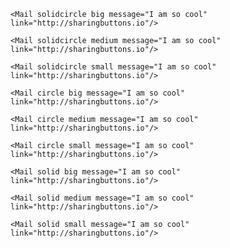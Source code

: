 ```react
<Mail solidcircle big message="I am so cool" link="http://sharingbuttons.io"/>
```

```react
<Mail solidcircle medium message="I am so cool" link="http://sharingbuttons.io"/>
```

```react
<Mail solidcircle small message="I am so cool" link="http://sharingbuttons.io"/>
```

```react
<Mail circle big message="I am so cool" link="http://sharingbuttons.io"/>
```

```react
<Mail circle medium message="I am so cool" link="http://sharingbuttons.io"/>
```

```react
<Mail circle small message="I am so cool" link="http://sharingbuttons.io"/>
```

```react
<Mail solid big message="I am so cool" link="http://sharingbuttons.io"/>
```

```react
<Mail solid medium message="I am so cool" link="http://sharingbuttons.io"/>
```

```react
<Mail solid small message="I am so cool" link="http://sharingbuttons.io"/>
```
